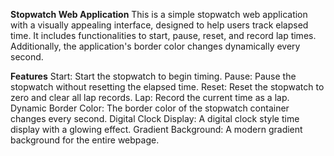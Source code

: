 **Stopwatch Web Application**
This is a simple stopwatch web application with a visually appealing interface, designed to help users track elapsed time. It includes functionalities to start, pause, reset, and record lap times. Additionally, the application's border color changes dynamically every second.

**Features**
Start: Start the stopwatch to begin timing.
Pause: Pause the stopwatch without resetting the elapsed time.
Reset: Reset the stopwatch to zero and clear all lap records.
Lap: Record the current time as a lap.
Dynamic Border Color: The border color of the stopwatch container changes every second.
Digital Clock Display: A digital clock style time display with a glowing effect.
Gradient Background: A modern gradient background for the entire webpage.
